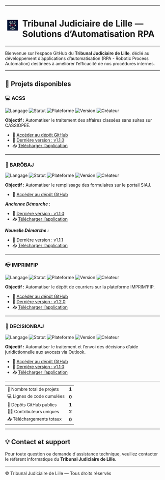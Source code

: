 <table>
<tr>
<td><img src="./assets/TJ_Lille_Logo.png" alt="Logo TJ Lille" width="100"/></td>
<td>

# Tribunal Judiciaire de Lille — Solutions d’Automatisation RPA

</td>
</tr>
</table>

Bienvenue sur l’espace GitHub du **Tribunal Judiciaire de Lille**, dédié au développement d’applications d’automatisation (RPA - Robotic Process Automation) destinées à améliorer l’efficacité de nos procédures internes.

---

## 🚀 Projets disponibles

### 💻 ACSS

![Langage](https://img.shields.io/badge/langage-python-blue)
![Statut](https://img.shields.io/badge/statut-stable-brightgreen)
![Plateforme](https://img.shields.io/badge/plateforme-CASSIOPEE-lightgrey)
![Version](https://img.shields.io/badge/version-v1.1.0-blueviolet)
![Créateur](https://img.shields.io/badge/créateur-Degalax-blue)

**Objectif :** Automatiser le traitement des affaires classées sans suites sur CASSIOPEE.

- 🔗 [Accéder au dépôt GitHub](https://github.com/RPA-TJ-Lille/ACSS)
- 🔄 [Dernière version : v1.1.0](https://github.com/RPA-TJ-Lille/ACSS/releases/tag/v1.1.0)
- 📥 [Télécharger l’application](https://github.com/RPA-TJ-Lille/ACSS/releases/download/v1.1.0/RPA-ACSS-v1.1.0.zip)

---

### 🤖 BARÔBAJ

![Langage](https://img.shields.io/badge/langage-python-blue)
![Statut](https://img.shields.io/badge/statut-stable-brightgreen)
![Plateforme](https://img.shields.io/badge/plateforme-SIAJ-lightgrey)
![Version](https://img.shields.io/badge/version-v1.1.1-blueviolet)
![Créateur](https://img.shields.io/badge/créateur-Zenta-blue)

**Objectif :** Automatiser le remplissage des formulaires sur le portail SIAJ.

- 🔗 [Accéder au dépôt GitHub](https://github.com/RPA-TJ-Lille/BAROBAJ)

***__Ancienne Démarche :__***

- 🔄 [Dernière version : v1.1.0](https://github.com/RPA-TJ-Lille/BAROBAJ/releases/tag/v1.1.0)
- 📥 [Télécharger l’application](https://github.com/RPA-TJ-Lille/BAROBAJ/releases/download/v1.1.0/RPA-BAROBAJ-v1.1.0.zip)

***__Nouvelle Démarche :__***

- 🔄 [Dernière version : v1.1.1](https://github.com/RPA-TJ-Lille/BAROBAJ/releases/tag/v1.1.1)
- 📥 [Télécharger l’application](https://github.com/RPA-TJ-Lille/BAROBAJ/releases/download/v1.1.1/RPA-BAROBAJ-v1.1.1.zip)

---

### 📭 IMPRIMFIP

![Langage](https://img.shields.io/badge/langage-python-blue)
![Statut](https://img.shields.io/badge/statut-stable-brightgreen)
![Plateforme](https://img.shields.io/badge/plateforme-IMPRIM'FIP-lightgrey)
![Version](https://img.shields.io/badge/version-v1.2.0-blueviolet)
![Créateur](https://img.shields.io/badge/créateur-Zenta-blue)

**Objectif :** Automatiser le dépôt de courriers sur la plateforme IMPRIM'FIP.

- 🔗 [Accéder au dépôt GitHub](https://github.com/RPA-TJ-Lille/IMPRIMFIP)
- 🔄 [Dernière version : v1.2.0](https://github.com/RPA-TJ-Lille/IMPRIMFIP/releases/tag/v1.2.0)
- 📥 [Télécharger l’application](https://github.com/RPA-TJ-Lille/IMPRIMFIP/releases/download/v1.2.0/RPA-IMPRIMFIP-v1.2.0.zip)

---

### 📧 DECISIONBAJ

![Langage](https://img.shields.io/badge/langage-python-blue)
![Statut](https://img.shields.io/badge/statut-stable-brightgreen)
![Plateforme](https://img.shields.io/badge/plateforme-OUTLOOK-lightgrey)
![Version](https://img.shields.io/badge/version-v1.1.0-blueviolet)
![Créateur](https://img.shields.io/badge/créateur-Zenta-blue)

**Objectif :** Automatiser le traitement et l’envoi des décisions d’aide juridictionnelle aux avocats via Outlook.

- 🔗 [Accéder au dépôt GitHub](https://github.com/RPA-TJ-Lille/DECISIONBAJ)
- 🔄 [Dernière version : v1.1.0](https://github.com/RPA-TJ-Lille/DECISIONBAJ/releases/tag/v1.1.0)
- 📥 [Télécharger l’application](https://github.com/RPA-TJ-Lille/DECISIONBAJ/releases/download/v1.1.0/RPA-DECISIONBAJ-v1.1.0.zip)

---

<!-- STATS_START -->
<table>
<tr><td>🔢 Nombre total de projets</td><td><strong>1</strong></td></tr>
<tr><td>💻 Lignes de code cumulées</td><td><strong>0</strong></td></tr>
<tr><td>📂 Dépôts GitHub publics</td><td><strong>1</strong></td></tr>
<tr><td>👨‍💻 Contributeurs uniques</td><td><strong>2</strong></td></tr>
<tr><td>📥 Téléchargements totaux</td><td><strong>0</strong></td></tr>
</table>
<!-- STATS_END -->

---

## 💡 Contact et support

Pour toute question ou demande d'assistance technique, veuillez contacter le référent informatique du **Tribunal Judiciaire de Lille**.

---

© Tribunal Judiciaire de Lille — Tous droits réservés

